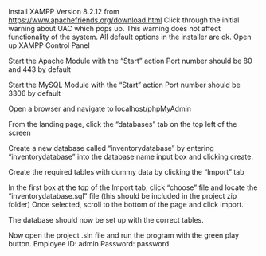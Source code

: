Install XAMPP Version 8.2.12 from https://www.apachefriends.org/download.html
  Click through the initial warning about UAC which pops up. This warning does not affect functionality of the system.
  All default options in the installer are ok.
Open up XAMPP Control Panel 

Start the Apache Module with the “Start” action
  Port number should be 80 and 443 by default
  
Start the MySQL Module with the “Start” action
  Port number should be 3306 by default
  
Open a browser and navigate to localhost/phpMyAdmin

From the landing page, click the “databases” tab on the top left of the screen

Create a new database called “inventorydatabase” by entering “inventorydatabase” into the database name input box and clicking create.

Create the required tables with dummy data by clicking the “Import” tab

In the first box at the top of the Import tab, click “choose” file and locate the “inventorydatabase.sql” file (this should be included in the project zip folder)
Once selected, scroll to the bottom of the page and click import.

The database should now be set up with the correct tables.

Now open the project .sln file and run the program with the green play button.
  Employee ID: admin
  Password: password
